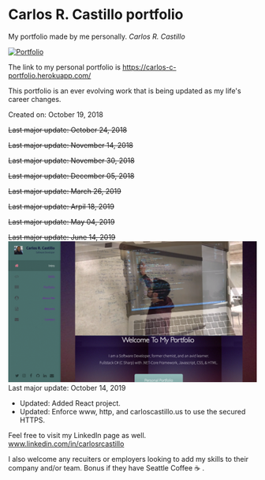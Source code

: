 # Carlos R. Castillo portfolio
My portfolio made by me personally.  *Carlos R. Castillo*

[![Portfolio](https://img.shields.io/badge/Resume-PDF-brightgreen.svg)](https://carlos-c-portfolio.herokuapp.com/)

The link to my personal portfolio is https://carlos-c-portfolio.herokuapp.com/

This portfolio is an ever evolving work that is being updated as my life's career changes.

Created on: October 19, 2018

~~Last major update: October 24, 2018~~

~~Last major update: November 14, 2018~~

~~Last major update: November 30, 2018~~

~~Last major update: December 05, 2018~~

~~Last major update: March 26, 2019~~

~~Last major update: Arpil 18, 2019~~<br>

~~Last major update: May 04, 2019~~<br>

~~Last major update: June 14, 2019~~<br>
![](images/ScreenShotPortfolio.png?raw=true)
Last major update: October 14, 2019
- Updated:  Added React project.
- Updated:  Enforce www, http, and carloscastillo.us to use the secured HTTPS.

Feel free to visit my LinkedIn page as well.
www.linkedin.com/in/carlosrcastillo

I also welcome any recuiters or employers looking to add my skills to their company and/or team.
Bonus if they have Seattle Coffee :coffee: .
